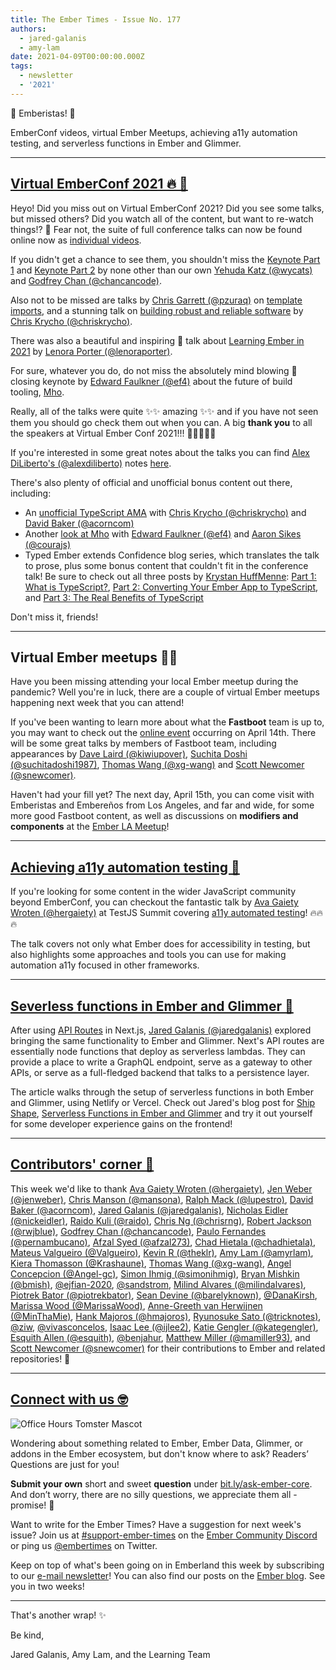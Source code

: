 ```yaml
---
title: The Ember Times - Issue No. 177
authors:
  - jared-galanis
  - amy-lam
date: 2021-04-09T00:00:00.000Z
tags:
  - newsletter
  - '2021'
---
```


👋 Emberistas! 🐹

EmberConf videos, virtual Ember Meetups, achieving a11y automation testing, and serverless functions in Ember and Glimmer.

---

## [Virtual EmberConf 2021 🔥 📼](https://www.youtube.com/playlist?list=PL4eq2DPpyBbkc3vz8_N4xkeboowQcPQbK)

Heyo! Did you miss out on Virtual EmberConf 2021? Did you see some talks, but missed others? Did you watch all of the content, but want to re-watch things!? 👀 Fear not, the suite of full conference talks can now be found online now as [individual videos](https://www.youtube.com/playlist?list=PL4eq2DPpyBbkc3vz8_N4xkeboowQcPQbK).

If you didn't get a chance to see them, you shouldn't miss the [Keynote Part 1](https://www.youtube.com/watch?v=pJPUQQQ9QDg&list=PL4eq2DPpyBbkc3vz8_N4xkeboowQcPQbK&index=10) and [Keynote Part 2](https://www.youtube.com/watch?v=1Z6cLV2licU&list=PL4eq2DPpyBbkc3vz8_N4xkeboowQcPQbK&index=11) by none other than our own [Yehuda Katz (@wycats)](https://github.com/wycats) and [Godfrey Chan (@chancancode)](https://github.com/chancancode).

Also not to be missed are talks by [Chris Garrett (@pzuraq)](https://github.com/pzuraq) on [template imports](https://www.youtube.com/watch?v=oQZJU7WDCZE&list=PL4eq2DPpyBbkc3vz8_N4xkeboowQcPQbK&index=5), and a stunning talk on [building robust and reliable software](https://www.youtube.com/watch?v=Mt7v-VbFjxk&list=PL4eq2DPpyBbkc3vz8_N4xkeboowQcPQbK&index=15) by [Chris Krycho (@chriskrycho)](https://github.com/chriskrycho).

There was also a beautiful and inspiring 💖 talk about [Learning Ember in 2021](https://www.youtube.com/watch?v=MJ1t1K5r_gQ&list=PL4eq2DPpyBbkc3vz8_N4xkeboowQcPQbK&index=16) by [Lenora Porter (@lenoraporter)](https://github.com/lenoraporter).

For sure, whatever you do, do not miss the absolutely mind blowing 🤯 closing keynote by [Edward Faulkner (@ef4)](https://github.com/ef4) about the future of build tooling, [Mho](https://www.youtube.com/watch?v=09USvAy7w9g&list=PL4eq2DPpyBbkc3vz8_N4xkeboowQcPQbK&index=23).

Really, all of the talks were quite ✨✨ amazing ✨✨ and if you have not seen them you should go check them out when you can. A big **thank you** to all the speakers at Virtual Ember Conf 2021!!! 🧡💛💜💙💚

If you're interested in some great notes about the talks you can find [Alex DiLiberto's (@alexdiliberto)](https://github.com/alexdiliberto) notes [here](https://alexdiliberto.com/posts/emberconf-2021-notes/).

There's also plenty of official and unofficial bonus content out there, including:

- An [unofficial TypeScript AMA](https://www.youtube.com/watch?v=CXv55zFcJdI) with [Chris Krycho (@chriskrycho)](https://github.com/chriskrycho) and  [David Baker (@acorncom)](https://github.com/acorncom)
- Another [look at Mho](https://twitter.com/courajs/status/1379477838420713474) with [Edward Faulkner (@ef4)](https://github.com/ef4) and [Aaron Sikes (@courajs)](https://github.com/courajs)
- Typed Ember extends Confidence blog series, which translates the talk to prose, plus some bonus content that couldn't fit in the conference talk! Be sure to check out all three posts by [Krystan HuffMenne](https://github.com/gitKrystan): [Part 1: What is TypeScript?](https://blog.skylight.io/ts-extends-confidence-1/), [Part 2: Converting Your Ember App to TypeScript](https://blog.skylight.io/ts-extends-confidence-2/), and [Part 3: The Real Benefits of TypeScript](https://blog.skylight.io/ts-extends-confidence-3/)

Don't miss it, friends!

---

## Virtual Ember meetups 🧑‍💻

Have you been missing attending your local Ember meetup during the pandemic? Well you're in luck, there are a couple of virtual Ember meetups happening next week that you can attend!

If you've been wanting to learn more about what the **Fastboot** team is up to, you may want to check out the [online event](https://www.eventbrite.com/e/ember-fastboot-ssr-beyond-tickets-144468965565?aff=ebdssbonlinesearch) occurring on April 14th. There will be some great talks by members of Fastboot team, including appearances by [Dave Laird (@kiwiupover)](https://github.com/kiwiupover), [Suchita Doshi
 (@suchitadoshi1987)](https://github.com/suchitadoshi1987), [Thomas Wang
 (@xg-wang)](https://github.com/xg-wang) and [Scott Newcomer (@snewcomer)](https://github.com/snewcomer).

Haven't had your fill yet? The next day, April 15th, you can come visit with Emberistas and Embereños from Los Angeles, and far and wide, for some more good Fastboot content, as well as discussions on **modifiers and components** at the [Ember LA Meetup](https://www.meetup.com/Ember-LA/events/277245874)!

---

## [Achieving a11y automation testing 🎥](https://twitter.com/TestJSSummit/status/1369241608944762883)

If you're looking for some content in the wider JavaScript community beyond EmberConf, you can checkout the fantastic talk by [Ava Gaiety Wroten (@hergaiety)](https://github.com/hergaiety) at TestJS Summit covering [a11y automated testing](https://twitter.com/TestJSSummit/status/1369241608944762883)! 🔥🔥🔥

The talk covers not only what Ember does for accessibility in testing, but also highlights some approaches and tools you can use for making automation a11y focused in other frameworks.

---

## [Severless functions in Ember and Glimmer 💯](https://shipshape.io/blog/serverless-functions-ember-glimmer/)

After using [API Routes](https://nextjs.org/docs/api-routes/introduction) in Next.js, [Jared Galanis (@jaredgalanis)](https://github.com/jaredgalanis) explored bringing the same functionality to Ember and Glimmer. Next's API routes are essentially node functions that deploy as serverless lambdas. They can provide a place to write a GraphQL endpoint, serve as a gateway to other APIs, or serve as a full-fledged backend that talks to a persistence layer.

The article walks through the setup of serverless functions in both Ember and Glimmer, using Netlify or Vercel. Check out Jared's blog post for [Ship Shape](https://shipshape.io/), [Serverless Functions in Ember and Glimmer](https://shipshape.io/blog/serverless-functions-ember-glimmer/) and try it out yourself for some developer experience gains on the frontend!

---

## [Contributors' corner 👏](https://guides.emberjs.com/release/contributing/repositories/)

<p>This week we'd like to thank <a href="https://github.com/hergaiety" rel="noopener noreferrer" target="_blank">Ava Gaiety Wroten (@hergaiety)</a>, <a href="https://github.com/jenweber" rel="noopener noreferrer" target="_blank">Jen Weber (@jenweber)</a>, <a href="https://github.com/mansona" rel="noopener noreferrer" target="_blank">Chris Manson (@mansona)</a>, <a href="https://github.com/lupestro" rel="noopener noreferrer" target="_blank">Ralph Mack (@lupestro)</a>, <a href="https://github.com/acorncom" rel="noopener noreferrer" target="_blank">David Baker (@acorncom)</a>, <a href="https://github.com/jaredgalanis" rel="noopener noreferrer" target="_blank">Jared Galanis (@jaredgalanis)</a>, <a href="https://github.com/nickeidler" rel="noopener noreferrer" target="_blank">Nicholas Eidler (@nickeidler)</a>, <a href="https://github.com/raido" rel="noopener noreferrer" target="_blank">Raido Kuli (@raido)</a>, <a href="https://github.com/chrisrng" rel="noopener noreferrer" target="_blank">Chris Ng (@chrisrng)</a>, <a href="https://github.com/rwjblue" rel="noopener noreferrer" target="_blank">Robert Jackson (@rwjblue)</a>, <a href="https://github.com/chancancode" rel="noopener noreferrer" target="_blank">Godfrey Chan (@chancancode)</a>, <a href="https://github.com/pernambucano" rel="noopener noreferrer" target="_blank">Paulo Fernandes (@pernambucano)</a>, <a href="https://github.com/afzal273" rel="noopener noreferrer" target="_blank">Afzal Syed (@afzal273)</a>, <a href="https://github.com/chadhietala" rel="noopener noreferrer" target="_blank">Chad Hietala (@chadhietala)</a>, <a href="https://github.com/Valgueiro" rel="noopener noreferrer" target="_blank">Mateus Valgueiro (@Valgueiro)</a>, <a href="https://github.com/theklr" rel="noopener noreferrer" target="_blank">Kevin R (@theklr)</a>, <a href="https://github.com/amyrlam" rel="noopener noreferrer" target="_blank">Amy Lam (@amyrlam)</a>, <a href="https://github.com/Krashaune" rel="noopener noreferrer" target="_blank">Kiera Thomasson (@Krashaune)</a>, <a href="https://github.com/xg-wang" rel="noopener noreferrer" target="_blank">Thomas Wang (@xg-wang)</a>, <a href="https://github.com/Angel-gc" rel="noopener noreferrer" target="_blank">Angel Concepcion (@Angel-gc)</a>, <a href="https://github.com/simonihmig" rel="noopener noreferrer" target="_blank">Simon Ihmig (@simonihmig)</a>, <a href="https://github.com/bmish" rel="noopener noreferrer" target="_blank">Bryan Mishkin (@bmish)</a>, <a href="https://github.com/ejfian-2020" rel="noopener noreferrer" target="_blank">@ejfian-2020</a>, <a href="https://github.com/sandstrom" rel="noopener noreferrer" target="_blank">@sandstrom</a>, <a href="https://github.com/milindalvares" rel="noopener noreferrer" target="_blank">Milind Alvares (@milindalvares)</a>, <a href="https://github.com/piotrekbator" rel="noopener noreferrer" target="_blank">Piotrek Bator (@piotrekbator)</a>, <a href="https://github.com/barelyknown" rel="noopener noreferrer" target="_blank">Sean Devine (@barelyknown)</a>, <a href="https://github.com/DanaKirsh" rel="noopener noreferrer" target="_blank">@DanaKirsh</a>, <a href="https://github.com/MarissaWood" rel="noopener noreferrer" target="_blank">Marissa Wood (@MarissaWood)</a>, <a href="https://github.com/MinThaMie" rel="noopener noreferrer" target="_blank">Anne-Greeth van Herwijnen (@MinThaMie)</a>, <a href="https://github.com/hmajoros" rel="noopener noreferrer" target="_blank">Hank Majoros (@hmajoros)</a>, <a href="https://github.com/tricknotes" rel="noopener noreferrer" target="_blank">Ryunosuke Sato (@tricknotes)</a>, <a href="https://github.com/ziw" rel="noopener noreferrer" target="_blank">@ziw</a>, <a href="https://github.com/vivasconcelos" rel="noopener noreferrer" target="_blank">@vivasconcelos</a>, <a href="https://github.com/ijlee2" rel="noopener noreferrer" target="_blank">Isaac Lee (@ijlee2)</a>, <a href="https://github.com/kategengler" rel="noopener noreferrer" target="_blank">Katie Gengler (@kategengler)</a>, <a href="https://github.com/esquith" rel="noopener noreferrer" target="_blank">Esquith Allen (@esquith)</a>, <a href="https://github.com/benjahur" rel="noopener noreferrer" target="_blank">@benjahur</a>, <a href="https://github.com/mamiller93" rel="noopener noreferrer" target="_blank">Matthew Miller (@mamiller93)</a>, and <a href="https://github.com/snewcomer" rel="noopener noreferrer" target="_blank">Scott Newcomer (@snewcomer)</a> for their contributions to Ember and related repositories! 💖</p>

---

## [Connect with us 🤓](https://docs.google.com/forms/d/e/1FAIpQLScqu7Lw_9cIkRtAiXKitgkAo4xX_pV1pdCfMJgIr6Py1V-9Og/viewform)

<div class="blog-row">
  <img class="float-right small transparent padded" alt="Office Hours Tomster Mascot" title="Readers' Questions" src="/images/tomsters/officehours.png" />

  <p>Wondering about something related to Ember, Ember Data, Glimmer, or addons in the Ember ecosystem, but don't know where to ask? Readers’ Questions are just for you!</p>

  <p><strong>Submit your own</strong> short and sweet <strong>question</strong> under <a href="https://bit.ly/ask-ember-core" target="rq">bit.ly/ask-ember-core</a>. And don’t worry, there are no silly questions, we appreciate them all - promise! 🤞</p>

  <p>Want to write for the Ember Times? Have a suggestion for next week's issue? Join us at <a href="https://discordapp.com/channels/480462759797063690/485450546887786506">#support-ember-times</a> on the <a href="https://discord.gg/emberjs">Ember Community Discord</a> or ping us <a href="https://twitter.com/embertimes">@embertimes</a> on Twitter.</p>

  <p>Keep on top of what's been going on in Emberland this week by subscribing to our <a href="https://embertimes.substack.com/">e-mail newsletter</a>! You can also find our posts on the <a href="https://blog.emberjs.com/tag/newsletter">Ember blog</a>. See you in two weeks!</p>
</div>

---

That's another wrap! ✨

Be kind,

Jared Galanis, Amy Lam, and the Learning Team
